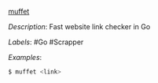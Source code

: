 [muffet](https://github.com/raviqqe/muffet)

*Description*: Fast website link checker in Go

*Labels*: #Go #Scrapper

*Examples*:

```bash
$ muffet <link>
```
